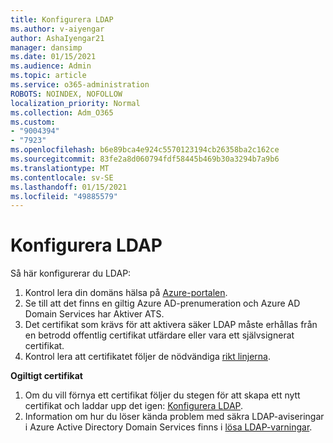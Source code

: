 ```yaml
---
title: Konfigurera LDAP
ms.author: v-aiyengar
author: AshaIyengar21
manager: dansimp
ms.date: 01/15/2021
ms.audience: Admin
ms.topic: article
ms.service: o365-administration
ROBOTS: NOINDEX, NOFOLLOW
localization_priority: Normal
ms.collection: Adm_O365
ms.custom:
- "9004394"
- "7923"
ms.openlocfilehash: b6e89bca4e924c5570123194cb26358ba2c162ce
ms.sourcegitcommit: 83fe2a8d060794fdf58445b469b30a3294b7a9b6
ms.translationtype: MT
ms.contentlocale: sv-SE
ms.lasthandoff: 01/15/2021
ms.locfileid: "49885579"
---
```

# <a name="configure-ldap"></a>Konfigurera LDAP

Så här konfigurerar du LDAP:

1. Kontrol lera din domäns hälsa på [Azure-portalen](https://aka.ms/aadds-health).
1. Se till att det finns en giltig Azure AD-prenumeration och Azure AD Domain Services har Aktiver ATS.
1. Det certifikat som krävs för att aktivera säker LDAP måste erhållas från en betrodd offentlig certifikat utfärdare eller vara ett självsignerat certifikat.
1. Kontrol lera att certifikatet följer de nödvändiga [rikt linjerna](https://docs.microsoft.com/azure/active-directory-domain-services/active-directory-ds-admin-guide-configure-secure-ldap#requirements-for-the-secure-ldap-certificate).

**Ogiltigt certifikat**
1. Om du vill förnya ett certifikat följer du stegen för att skapa ett nytt certifikat och laddar upp det igen: [Konfigurera LDAP](https://docs.microsoft.com/azure/active-directory-domain-services/tutorial-configure-ldaps?WT.mc_id=Portal-Microsoft_Azure_Support).
1. Information om hur du löser kända problem med säkra LDAP-aviseringar i Azure Active Directory Domain Services finns i [lösa LDAP-varningar](https://docs.microsoft.com/azure/active-directory-domain-services/alert-ldaps?WT.mc_id=Portal-Microsoft_Azure_Support).
